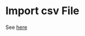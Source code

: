 # Import csv File

See [here](https://github.com/yixinglu/nebula-importer/blob/ef8aa2ff664196923d3c68ea823ab246e3032ebe/README.md)
